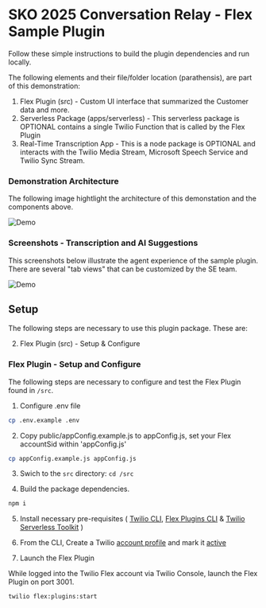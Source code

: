 # SKO 2025 Conversation Relay - Flex Sample Plugin
Follow these simple instructions to build the plugin dependencies and run locally.

The following elements and their file/folder location (parathensis), are part of this demonstration:

1. Flex Plugin (src) - Custom UI interface that summarized the Customer data and more.
2. Serverless Package (apps/serverless) - This serverless package is OPTIONAL contains a single Twilio Function that is called by the Flex Plugin
3. Real-Time Transcription App - This is a node package is OPTIONAL and interacts with the Twilio Media Stream, Microsoft Speech Service and Twilio Sync Stream.

### Demonstration Architecture

The following image hightlight the architecture of this demonstation and the components above.

![Demo](docs/convRelayFlexArch.jpg)

### Screenshots - Transcription and AI Suggestions

This screenshots below illustrate the agent experience of the sample plugin.  There are several "tab views" that can be customized by the SE team. 

![Demo](docs/FlexScreenShot.jpg)

## Setup

The following steps are necessary to use this plugin package.  These are:

2.  Flex Plugin (src) - Setup & Configure


### Flex Plugin - Setup and Configure

The following steps are necessary to configure and test the Flex Plugin found in `/src`.

1. Configure .env file
```sh
cp .env.example .env
```

2. Copy public/appConfig.example.js to appConfig.js, set your Flex accountSid within 'appConfig.js'

```sh
cp appConfig.example.js appConfig.js
```

3. Swich to the `src` directory: `cd /src`

4. Build the package dependencies.

```sh
npm i
```

5. Install necessary pre-requisites ( [Twilio CLI](https://www.twilio.com/docs/twilio-cli/getting-started/install), [Flex Plugins CLI](https://www.twilio.com/docs/flex/developer/plugins/cli) & [Twilio Serverless Toolkit](https://www.twilio.com/docs/labs/serverless-toolkit) )

6. From the CLI, Create a Twilio [account profile](https://www.twilio.com/docs/twilio-cli/general-usage/profiles) and mark it [active](https://www.twilio.com/docs/twilio-cli/general-usage/profiles#set-an-active-profile)



7. Launch the Flex Plugin

While logged into the Twilio Flex account via Twilio Console, launch the Flex Plugin on port 3001.

```sh
twilio flex:plugins:start
```
